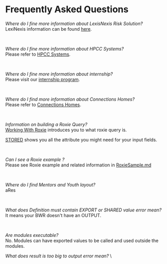 # Frequently Asked Questions

<i>  Where do I fine more information about LexisNexis Risk Solution? </i> \
LexiNexis information can be found [here](https://risk.lexisnexis.com/).

</br>

<i>  Where do I fine more information about HPCC Systems? </i> \
Please refer to [HPCC Systems](https://hpccsystems.com/).

</br>

<i>  Where do I fine more information about internship? </i> \
Please visit our [internship program](https://hpccsystems.com/blog/intern_program).

</br>

<i>  Where do I find more information about Connections Homes? </i> \
Please refer to [Connections Homes](https://connectionshomes.org/).

</br>

<i>  Information on building a Roxie Query? </i> \
[Working With Roxie](https://hpccsystems.com/training/documentation/programmers-guide/html/ProgGuide_WorkingWithRoxie.html%23Roxie_Overview) introduces you to what roxie query is. 

[STORED](https://hpccsystems.com/training/documentation/ecl-language-reference/html/STORED_workflow_service.html) shows you all the attribute you might need for your input fields. 

</br>

<i>  Can I see a Roxie example ? </i> \
Please see Roxie example and related information in [RoxieSample.md](./Roxie.ecl)

</br>

<i>  Where do I find Mentors and Youth layout? </i> \
aRes


</br>

<i>  What does Definition must contain EXPORT or SHARED value error mean? </i> \
It means your BWR doesn't have an OUTPUT. 

</br>

<i> Are modules executable?</i>  \
No. Modules can have exported values to be called and used outside the modules. 


<i>  What does result is too big to output error mean? </i> \

